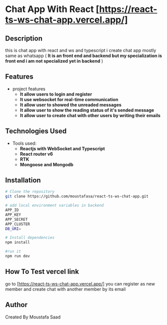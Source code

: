 # **Chat App With React** [https://react-ts-ws-chat-app.vercel.app/]

## Description

this is chat app with react and ws and typescript i create chat app mostly same as whatsapp
( **It is an front end and backend but my specialization is front end i am not specialized yet in backend** )

## Features

- project features
  - **It allow users to login and register**
  - **It use websocket for real-time communication**
  - **It allow user to showed the unreaded messages**
  - **It allow user to show the reading status of it's sended message**
  - **It allow user to create chat with other users by writing their emails**

## Technologies Used

- Tools used:
  - **Reactjs with WebSocket and Typescript**
  - **React router v6**
  - **RTK**
  - **Mongoose and Mongodb**

## Installation

```bash
# Clone the repository
git clone https://github.com/moustafasa/react-ts-ws-chat-app.git

# add local environment variables in backend
APP_ID
APP_KEY
APP_SECRET
APP_CLUSTER
DB_URI=

# Install dependencies
npm install

#run it
npm run dev
```

## How To Test vercel link

go to [https://react-ts-ws-chat-app.vercel.app/]
you can register as new member and create chat with another member by its email

## Author

Created By Moustafa Saad
